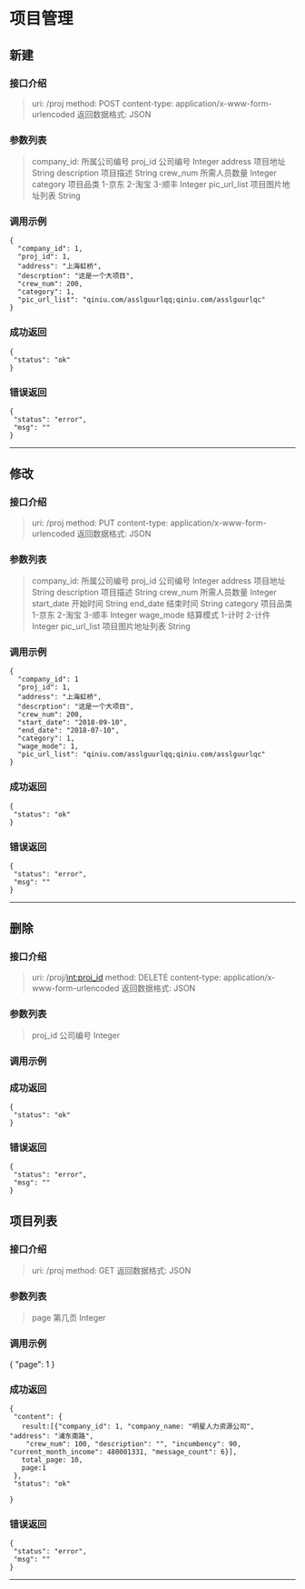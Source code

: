 # 项目管理

## 新建

### 接口介绍

>uri: /proj
>method: POST
>content-type: application/x-www-form-urlencoded
>返回数据格式: JSON



### 参数列表
>company_id: 所属公司编号
>proj_id 公司编号 Integer
>address 项目地址 String
>description 项目描述 String
>crew_num 所需人员数量 Integer
>category  项目品类 1-京东 2-淘宝 3-顺丰 Integer
>pic_url_list 项目图片地址列表 String

### 调用示例
```
{
  "company_id": 1,
  "proj_id": 1,
  "address": "上海虹桥",
  "descrption": "这是一个大项目",
  "crew_num": 200,
  "category": 1,
  "pic_url_list": "qiniu.com/asslguurlqq;qiniu.com/asslguurlqc"
}
```

### 成功返回
```
{
 "status": "ok"
}
```
### 错误返回
```
{
 "status": "error",
 "msg": ""
}
```
---

## 修改


### 接口介绍
>uri: /proj
>method: PUT
>content-type: application/x-www-form-urlencoded
>返回数据格式: JSON

### 参数列表

>company_id: 所属公司编号
>proj_id 公司编号 Integer
>address 项目地址 String
>description 项目描述 String
>crew_num 所需人员数量 Integer
>start_date 开始时间 String
>end_date 结束时间 String
>category  项目品类 1-京东 2-淘宝 3-顺丰 Integer
>wage_mode 结算模式 1-计时 2-计件  Integer
>pic_url_list 项目图片地址列表 String

### 调用示例
```
{
  "company_id": 1
  "proj_id": 1,
  "address": "上海虹桥",
  "descrption": "这是一个大项目",
  "crew_num": 200,
  "start_date": "2018-09-10",
  "end_date": "2018-07-10",
  "category": 1,
  "wage_mode": 1,
  "pic_url_list": "qiniu.com/asslguurlqq;qiniu.com/asslguurlqc"
}
```

### 成功返回
```
{
 "status": "ok"
}
```

### 错误返回
```
{
 "status": "error",
 "msg": ""
}
```
---

## 删除

### 接口介绍
>uri: /proj/<int:proj_id>
>method: DELETE
>content-type: application/x-www-form-urlencoded
>返回数据格式: JSON

### 参数列表
>proj_id 公司编号 Integer


### 调用示例


### 成功返回
```
{
 "status": "ok"
}
```

### 错误返回
```
{
 "status": "error",
 "msg": ""
}
```



## 项目列表

### 接口介绍
>uri: /proj
>method: GET
>返回数据格式: JSON

### 参数列表
>page 第几页 Integer

### 调用示例
{
  "page": 1
}

### 成功返回
```
{
 "content": {
   result:[{"company_id": 1, "company_name: "明星人力资源公司", "address": "浦东南路",
    "crew_num": 100, "description": "", "incumbency": 90, "current_month_income": 480001331, "message_count": 6}],
   total_page: 10,
   page:1
 },
 "status": "ok"
 
}
```


### 错误返回
```
{
 "status": "error",
 "msg": ""
}
```

---